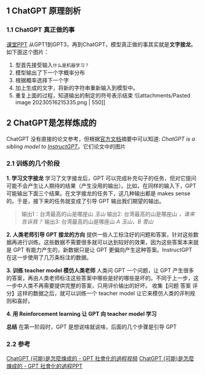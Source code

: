 
## 1 ChatGPT 原理剖析
### 1.1 ChatGPT 真正做的事
[课堂PPT](https://drive.google.com/file/d/1MPoOeCuO2sX1NVRdJYC79XXdK8un6h1H/view)
从GPT1到GPT3，再到ChatGPT，模型真正做的事其实就是**文字接龙**。如下面这个图片：
1. 型首先接受输入`什么是机器学习？`
2. 模型输出了下一个字概率分布
3. 根据概率选择下一个字
4. 加上生成的文字，将新的字符串重新输入到模型中。
5. 重复上面的过程，知道输出的制定的符号表示结束
![[attachments/Pasted image 20230516215335.png | 550]]

## 2 ChatGPT是怎样炼成的
ChatGPT 没有直接的论文参考，但根据[官方文档](https://openai.com/blog/chatgpt/)摘要中可以知道: *ChatGPT is a sibling model to [InstructGPT](https://openai.com/blog/instruction-following/)*。它们论文中的图片
### 2.1 训练的几个阶段
**1. 学习文字接龙**
学习了文字接龙后，GPT 可以完成补充句子的任务，但对它提问可能不会产生让人期待的结果（产生没用的输出）。比如，在同样的输入下，GPT可能输出下面三个结果。在文字接龙的任务下，这几种输出都是 makes sense 的。于是，接下来的任务就变成了引导 GPT 输出我们期望的输出。

> 输出1：台湾最高的山是哪座山 *玉山*
> 输出2:  台湾最高的山是哪座山  *，谁来告诉我？*
> 输出3:  台湾最高的山是哪座山  *A 玉山，B 雪山*


**2. 人类老师引导 GPT 接龙的方向**
提供一些人工标注好的问题和答案，针对这些数据再进行训练。这些数据不需要很多就可以达到较好的效果，因为这些答案本来就是 GPT 有能力产生的，新数据只是让 GPT 更偏向产生这种答案。InstructGPT 在这一步使用了几万条标注的数据。

**3. 训练 teacher model 模仿人类老师**
人类问 GPT 一个问题，让 GPT 产生很多的答案，再由人类老师标注这些答案中哪些是好的哪些是坏的。不同于上一步，这一步中人类不再需要提供完整的答案，只用评价输出的好坏。
收集【问题 答案 评分】这样的数据之后，就可以训练一个 teacher model 让它来模仿人类的评判规则和喜好。

**4. 用 Reinforcement learning 让 GPT 向 teacher model 学习**

**总结**
在第一阶段时，GPT 是想说啥就说啥，后面的几个步骤是引导 GPT 


### 2.2 参考
[ChatGPT (可能)是怎麼煉成的 - GPT 社會化的過程视频](https://www.youtube.com/watch?v=e0aKI2GGZNg)
[ChatGPT (可能)是怎麼煉成的 - GPT 社會化的過程PPT](https://www.youtube.com/redirect?event=video_description&redir_token=QUFFLUhqbDJHYmFYX3JFUmx2aFl6THNKSUhaMjBZYzVEd3xBQ3Jtc0tsRHhfU0RhNnlNZGtGNk5BYko2SHBZOHRMa1Y3bTdRa3ZhTVVpNVZEVVgtSW0tTEJ0M3VMelhiVVZkTVV2azJUM1k2cXA4NTNnc2xJYm5rVmpTTFNEVWd6WERfOEJqb1lXNDBPTjNvSHNIMDNSZHlFVQ&q=https%3A%2F%2Fdocs.google.com%2Fpresentation%2Fd%2F1vDT11ec_nY6P0o--NHq9col5XEE4tHBw%2Fedit%3Fusp%3Dsharing%26ouid%3D115046073158939078465%26rtpof%3Dtrue%26sd%3Dtrue&v=e0aKI2GGZNg)
